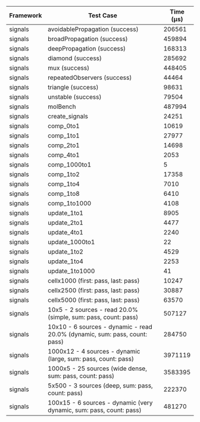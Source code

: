 | Framework | Test Case | Time (μs) |
| --- | --- | --- |
| signals | avoidablePropagation (success) | 206561 |
| signals | broadPropagation (success) | 459894 |
| signals | deepPropagation (success) | 168313 |
| signals | diamond (success) | 285692 |
| signals | mux (success) | 448405 |
| signals | repeatedObservers (success) | 44464 |
| signals | triangle (success) | 98631 |
| signals | unstable (success) | 79504 |
| signals | molBench | 487994 |
| signals | create_signals | 24251 |
| signals | comp_0to1 | 10619 |
| signals | comp_1to1 | 27977 |
| signals | comp_2to1 | 14698 |
| signals | comp_4to1 | 2053 |
| signals | comp_1000to1 | 5 |
| signals | comp_1to2 | 17358 |
| signals | comp_1to4 | 7010 |
| signals | comp_1to8 | 6410 |
| signals | comp_1to1000 | 4108 |
| signals | update_1to1 | 8905 |
| signals | update_2to1 | 4477 |
| signals | update_4to1 | 2240 |
| signals | update_1000to1 | 22 |
| signals | update_1to2 | 4529 |
| signals | update_1to4 | 2253 |
| signals | update_1to1000 | 41 |
| signals | cellx1000 (first: pass, last: pass) | 10247 |
| signals | cellx2500 (first: pass, last: pass) | 30887 |
| signals | cellx5000 (first: pass, last: pass) | 63570 |
| signals | 10x5 - 2 sources - read 20.0% (simple, sum: pass, count: pass) | 507127 |
| signals | 10x10 - 6 sources - dynamic - read 20.0% (dynamic, sum: pass, count: pass) | 284750 |
| signals | 1000x12 - 4 sources - dynamic (large, sum: pass, count: pass) | 3971119 |
| signals | 1000x5 - 25 sources (wide dense, sum: pass, count: pass) | 3583395 |
| signals | 5x500 - 3 sources (deep, sum: pass, count: pass) | 222370 |
| signals | 100x15 - 6 sources - dynamic (very dynamic, sum: pass, count: pass) | 481270 |
